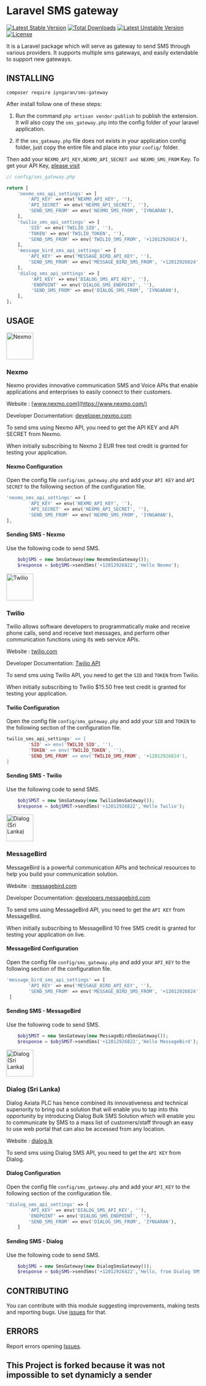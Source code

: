 # Laravel SMS gateway

[![Latest Stable Version](https://poser.pugx.org/iyngaran/sms-gateway/v/stable)](https://packagist.org/packages/iyngaran/sms-gateway)
[![Total Downloads](https://poser.pugx.org/iyngaran/sms-gateway/downloads)](https://packagist.org/packages/iyngaran/sms-gateway)
[![Latest Unstable Version](https://poser.pugx.org/iyngaran/sms-gateway/v/unstable)](https://packagist.org/packages/iyngaran/sms-gateway)
[![License](https://poser.pugx.org/iyngaran/sms-gateway/license)](https://packagist.org/packages/iyngaran/sms-gateway)

It is a Laravel package which will serve as gateway to send SMS through various providers. It supports multiple sms gateways, and easily extendable to support new gateways.

## INSTALLING

`composer require iyngaran/sms-gateway`

After install follow one of these steps:

1) Run the command `php artisan vendor:publish` to publish the extension. It will also copy the `sms_gateway.php` 
into the config folder of your laravel application.

2) If the `sms_gateway.php` file does not exists in your application config folder, just copy the entire file and place 
into your `config/` folder.

Then add your `NEXMO_API_KEY,NEXMO_API_SECRET and NEXMO_SMS_FROM` Key. To get your API Key, [please visit](https://developer.nexmo.com/)

```php
// config/sms_gateway.php

return [
    'nexmo_sms_api_settings' => [
        'API_KEY' => env('NEXMO_API_KEY', ''),
        'API_SECRET' => env('NEXMO_API_SECRET', ''),
        'SEND_SMS_FROM' => env('NEXMO_SMS_FROM', 'IYNGARAN'),
    ],
    'twilio_sms_api_settings' => [
        'SID' => env('TWILIO_SID', ''),
        'TOKEN' => env('TWILIO_TOKEN', ''),
        'SEND_SMS_FROM' => env('TWILIO_SMS_FROM', '+12012926824'),
    ],
    'message_bird_sms_api_settings' => [
        'API_KEY' => env('MESSAGE_BIRD_API_KEY', ''),
        'SEND_SMS_FROM' => env('MESSAGE_BIRD_SMS_FROM', '+12012926824'),
    ],
    'dialog_sms_api_settings' => [
         'API_KEY' => env('DIALOG_SMS_API_KEY', ''),
         'ENDPOINT' => env('DIALOG_SMS_ENDPOINT', ''),
         'SEND_SMS_FROM' => env('DIALOG_SMS_FROM', 'IYNGARAN'),
    ],
];
```

## USAGE

<a href="https://www.nexmo.com/" target="_blank">
<img src="https://www.nexmo.com/wp-content/uploads/2015/06/nexmo-logo-lg.jpg" height="70" title="Nexmo">
</a>

### Nexmo

Nexmo provides innovative communication SMS and Voice APIs that enable applications and enterprises to easily connect to their customers.

Website : [www.nexmo.com](https://www.nexmo.com/)

Developer Documentation: [developer.nexmo.com](https://developer.nexmo.com/)

To send sms using Nexmo API, you need to get the API KEY and API SECRET from Nexmo.

When initially subscribing to Nexmo 2 EUR free test credit is granted for testing your application.

#### Nexmo Configuration

Open the config file `config/sms_gateway.php` and add your `API KEY` and `API SECRET` to the following section of the configuration file.

```php
'nexmo_sms_api_settings' => [
        'API_KEY' => env('NEXMO_API_KEY', ''),
        'API_SECRET' => env('NEXMO_API_SECRET', ''),
        'SEND_SMS_FROM' => env('NEXMO_SMS_FROM', 'IYNGARAN'),
],
```

#### Sending SMS - Nexmo 

Use the following code to send SMS.

```php
    $objSMS = new SmsGateway(new NexmoSmsGateway());
    $response = $objSMS->sendSms('+12012926822','Hello Nexmo');
```

<a href="https://www.twilio.com/" target="_blank">
<img src="https://www.twilio.com/marketing/bundles/company/img/logos/red/twilio-logo-red.svg" height="70" title="Twilio">
</a>

### Twilio

Twilio allows software developers to programmatically make and receive phone calls, send and receive text messages, and perform other communication functions using its web service APIs.

Website : [twilio.com](https://www.twilio.com/)

Developer Documentation: [Twilio API](https://www.twilio.com/docs/api)

To send sms using Twilio API, you need to get the `SID` and `TOKEN` from Twilio.

When initially subscribing to Twilio $15.50 free test credit is granted for testing your application.

#### Twilio Configuration

Open the config file `config/sms_gateway.php` and add your `SID` and `TOKEN` to the following section of the configuration file.

```php
twilio_sms_api_settings' => [
        'SID' => env('TWILIO_SID', ''),
        'TOKEN' => env('TWILIO_TOKEN', ''),
        'SEND_SMS_FROM' => env('TWILIO_SMS_FROM', '+12012926824'),
]
```

#### Sending SMS - Twilio

Use the following code to send SMS.

```php
    $objSMST = new SmsGateway(new TwilioSmsGateway());
    $response = $objSMST->sendSms('+12012926822','Hello Twilio');
```

<a href="https://www.messagebird.com/en/" target="_blank">
<img src="https://www.messagebird.com/img/logo.svg" height="70" title="Dialog (Sri Lanka)">
</a>

### MessageBird

MessageBird is a powerful communication APIs and technical resources to help you build your communication solution.

Website : [messagebird.com](https://www.messagebird.com/en/)

Developer Documentation: [developers.messagebird.com](https://developers.messagebird.com/)

To send sms using MessageBird API, you need to get the `API KEY` from MessageBird.

When initially subscribing to MessageBird 10 free SMS credit is granted for testing your application on live.

#### MessageBird Configuration

Open the config file `config/sms_gateway.php` and add your `API_KEY` to the following section of the configuration file.

```php
'message_bird_sms_api_settings' => [
        'API_KEY' => env('MESSAGE_BIRD_API_KEY', ''),
        'SEND_SMS_FROM' => env('MESSAGE_BIRD_SMS_FROM', '+12012926824'),
 ]
```

#### Sending SMS - MessageBird

Use the following code to send SMS.

```php
    $objSMST = new SmsGateway(new MessageBirdSmsGateway());
    $response = $objSMST->sendSms('+12012926822','Hello MessageBird');
```

<a href="https://www.dialog.lk/" target="_blank">
<img src="https://www.dialog.lk/dialogdocroot/content/images/dialog_logo@2x.png" height="70" title="Dialog (Sri Lanka)">
</a>

### Dialog (Sri Lanka)

Dialog Axiata PLC has hence combined its innovativeness and technical superiority to bring out a solution that will enable you to tap into this opportunity by introducing Dialog Bulk SMS Solution which will enable you to communicate by SMS to a mass list of customers/staff through an easy to use web portal that can also be accessed from any location.

Website : [dialog.lk](https://www.dialog.lk/)

To send sms using Dialog SMS API, you need to get the `API KEY` from Dialog.

#### Dialog Configuration

Open the config file `config/sms_gateway.php` and add your `API_KEY` to the following section of the configuration file.

```php
'dialog_sms_api_settings' => [
        'API_KEY' => env('DIALOG_SMS_API_KEY', ''),
        'ENDPOINT' => env('DIALOG_SMS_ENDPOINT', ''),
        'SEND_SMS_FROM' => env('DIALOG_SMS_FROM', 'IYNGARAN'),
    ]
```

#### Sending SMS - Dialog

Use the following code to send SMS.

```php
    $objSMS = new SmsGateway(new DialogSmsGateway());
    $response = $objSMS->sendSms('+12012926822','Hello, from Dialog SMS');
```

## CONTRIBUTING

You can contribute with this module suggesting improvements, making tests and reporting bugs. Use [issues](https://github.com/iyngaran/sms-gateway/issues) for that.

## ERRORS 

Report errors opening [Issues](https://github.com/iyngaran/laravel-sms-gateway/issues).

## This Project is forked because it was not impossible to set dynamicly a sender
